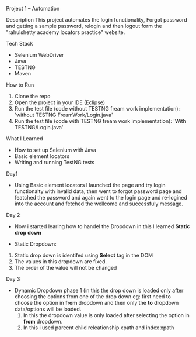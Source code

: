 Project 1 – Automation

Description
This project automates the login functionality, Forgot password and getting a sample password, relogin and then logout form the "rahulshetty academy locators practice" website.

Tech Stack
- Selenium WebDriver
- Java
- TESTNG 
- Maven

How to Run
1. Clone the repo
2. Open the project in your IDE (Eclipse)
3. Run the test file (code without TESTNG fream work implementation): 'without TESTNG FreamWork/Login.java'
4. Run the test file (code with TESTNG fream work implementation): 'With TESTNG/Login.java'

What I Learned
- How to set up Selenium with Java
- Basic element locators
- Writing and running TestNG tests

Day1 
- Using Basic element locators I launched the page and try login functionalty with invalid data, then went to forgot password page and featched the password and again went to the login page and re-logined into the  account and fetched the wellcome and successfuly message.

Day 2 
- Now i started learing how to handel the Dropdown in this I learned **Static drop down**

- Static Dropdown:

1. Static drop down is identifed using **Select** tag in the DOM
2. The values in this dropdown are fixed.
3. The order of the value will not be changed 

Day 3 
- Dynamic Dropdown phase 1 (in this the drop down is loaded only after choosing the options from one of the drop down eg: first need to choose the option in **from** dropdown and then only the **to** dropdown data/options will be loaded.
  1. In this the dropdown value is only loaded after selecting the option in **from** dropdown.
  2. In this i used pareent child releationship xpath and index xpath

